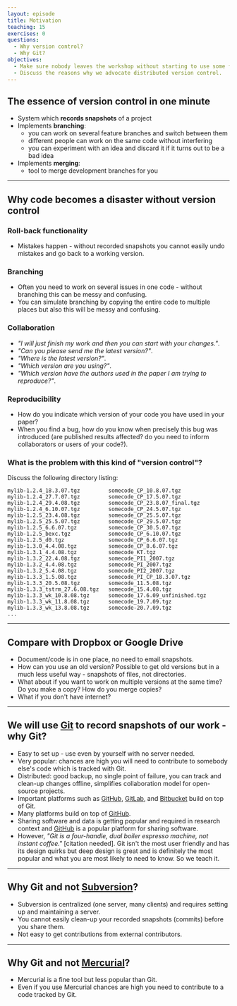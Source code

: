 ```yaml
---
layout: episode
title: Motivation
teaching: 15
exercises: 0
questions:
  - Why version control?
  - Why Git?
objectives:
  - Make sure nobody leaves the workshop without starting to use some form of version control.
  - Discuss the reasons why we advocate distributed version control.
---
```


## The essence of version control in one minute

- System which **records snapshots** of a project
- Implements **branching**:
  - you can work on several feature branches and switch between them
  - different people can work on the same code without interfering
  - you can experiment with an idea and discard it if it turns out to be a bad idea
- Implements **merging**:
  - tool to merge development branches for you

---

## Why code becomes a disaster without version control


### Roll-back functionality

- Mistakes happen - without recorded snapshots you cannot easily undo mistakes and go back to a working version.


### Branching

- Often you need to work on several issues in one code - without branching this can be messy and confusing.
- You can simulate branching by copying the entire code to multiple places but also this will be messy and confusing.


### Collaboration

- *"I will just finish my work and then you can start with your changes."*.
- *"Can you please send me the latest version?"*.
- *"Where is the latest version?"*.
- *"Which version are you using?"*.
- *"Which version have the authors used in the paper I am trying to reproduce?"*.


### Reproducibility

- How do you indicate which version of your code you have used in your paper?
- When you find a bug, how do you know when precisely this bug was introduced
  (are published results affected? do you need to inform collaborators or users of your code?).


### What is the problem with this kind of "version control"?

Discuss the following directory listing:

```shell
mylib-1.2.4_18.3.07.tgz         somecode_CP_10.8.07.tgz
mylib-1.2.4_27.7.07.tgz         somecode_CP_17.5.07.tgz
mylib-1.2.4_29.4.08.tgz         somecode_CP_23.8.07_final.tgz
mylib-1.2.4_6.10.07.tgz         somecode_CP_24.5.07.tgz
mylib-1.2.5_23.4.08.tgz         somecode_CP_25.5.07.tgz
mylib-1.2.5_25.5.07.tgz         somecode_CP_29.5.07.tgz
mylib-1.2.5_6.6.07.tgz          somecode_CP_30.5.07.tgz
mylib-1.2.5_bexc.tgz            somecode_CP_6.10.07.tgz
mylib-1.2.5_d0.tgz              somecode_CP_6.6.07.tgz
mylib-1.3.0_4.4.08.tgz          somecode_CP_8.6.07.tgz
mylib-1.3.1_4.4.08.tgz          somecode_KT.tgz
mylib-1.3.2_22.4.08.tgz         somecode_PI1_2007.tgz
mylib-1.3.2_4.4.08.tgz          somecode_PI_2007.tgz
mylib-1.3.2_5.4.08.tgz          somecode_PI2_2007.tgz
mylib-1.3.3_1.5.08.tgz          somecode_PI_CP_18.3.07.tgz
mylib-1.3.3_20.5.08.tgz         somecode_11.5.08.tgz
mylib-1.3.3_tstrm_27.6.08.tgz   somecode_15.4.08.tgz
mylib-1.3.3_wk_10.8.08.tgz      somecode_17.6.09_unfinished.tgz
mylib-1.3.3_wk_11.8.08.tgz      somecode_19.7.09.tgz
mylib-1.3.3_wk_13.8.08.tgz      somecode-20.7.09.tgz
...
```

---

## Compare with Dropbox or Google Drive

- Document/code is in one place, no need to email snapshots.
- How can you use an old version? Possible to get old versions but in a much less useful way - snapshots of files, not directories.
- What about if you want to work on multiple versions at the same time? Do you make a copy? How do you merge copies?
- What if you don't have internet?

---

## We will use [Git](https://git-scm.com) to record snapshots of our work - why Git?

- Easy to set up - use even by yourself with no server needed.
- Very popular: chances are high you will need to contribute to somebody else's code which is tracked with Git.
- Distributed: good backup, no single point of failure, you can track and clean-up changes offline, simplifies collaboration model for open-source projects.
- Important platforms such as [GitHub](https://github.com), [GitLab](https://gitlab.com), and [Bitbucket](https://bitbucket.org)
  build on top of Git.
- Many platforms build on top of [GitHub](https://github.com).
- Sharing software and data is getting popular and required in research context
  and [GitHub](https://github.com) is a popular platform for sharing software.
- However, *"Git is a four-handle, dual boiler espresso machine, not instant coffee."* [citation needed].
  Git isn't the most user friendly and has its design quirks but deep design
  is great and is definitely the most popular and what you are most likely to
  need to know. So we teach it.

---

## Why Git and not [Subversion](https://subversion.apache.org)?

- Subversion is centralized (one server, many clients) and requires setting up and maintaining a server.
- You cannot easily clean-up your recorded snapshots (commits) before you share them.
- Not easy to get contributions from external contributors.

---

## Why Git and not [Mercurial](https://www.mercurial-scm.org)?

- Mercurial is a fine tool but less popular than Git.
- Even if you use Mercurial chances are high you need to contribute to a code tracked by Git.
